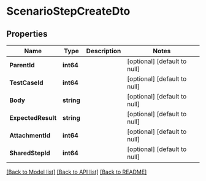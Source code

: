 # ScenarioStepCreateDto

## Properties
Name | Type | Description | Notes
------------ | ------------- | ------------- | -------------
**ParentId** | **int64** |  | [optional] [default to null]
**TestCaseId** | **int64** |  | [optional] [default to null]
**Body** | **string** |  | [optional] [default to null]
**ExpectedResult** | **string** |  | [optional] [default to null]
**AttachmentId** | **int64** |  | [optional] [default to null]
**SharedStepId** | **int64** |  | [optional] [default to null]

[[Back to Model list]](../README.md#documentation-for-models) [[Back to API list]](../README.md#documentation-for-api-endpoints) [[Back to README]](../README.md)

